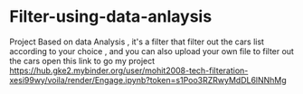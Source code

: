 # Filter-using-data-anlaysis
Project Based on data Analysis , it's a filter that filter out the cars list according to your choice , and you can also upload your own file to filter out the cars 
open this link
to go my project
https://hub.gke2.mybinder.org/user/mohit2008-tech-filteration-xesi99wy/voila/render/Engage.ipynb?token=s1Poo3RZRwyMdDL6lNNhMg
